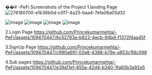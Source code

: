 ��#   - P e F i 
 Screenshots of the Project
1.landing Page
![276180700-e1b36b0d-c0f7-4a25-baa4-7efa06a05d32](https://github.com/Princekumarmehta/-PeFi/assets/109470447/adcb870a-ed4c-4de4-8fef-63921de0d324)

![image](https://github.com/Princekumarmehta/-PeFi/assets/109470447/f8f483b2-acc6-43bd-b262-85354b7dd077)
![image](https://github.com/Princekumarmehta/-PeFi/assets/109470447/b6c805b7-3291-4a59-b672-f1991160db92)
![image](https://github.com/Princekumarmehta/-PeFi/assets/109470447/67880a47-b993-410b-8273-ca757353537b)
![image](https://github.com/Princekumarmehta/-PeFi/assets/109470447/67c4395e-d990-41d3-b6d9-83271c115119)

2.Login Page
https://github.com/Princekumarmehta/-PeFi/assets/109470447/6c52783a-b822-4ecb-94bd-f1372f4aa45f

3.SignUp Page
https://github.com/Princekumarmehta/-PeFi/assets/109470447/c990a691-02e8-4388-b79e-a853c1f4c098

4.Sub pages
https://github.com/Princekumarmehta/-PeFi/assets/109470447/e39a11ef-855a-42d4-b340-1fa60b3a92e5


 

